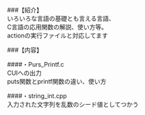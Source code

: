###【紹介】  
いろいろな言語の基礎とも言える言語、  
C言語の応用関数の解説、使い方等。  
actionの実行ファイルと対応してます  

###【内容】  
  
####・Purs_Printf.c  
CUIへの出力  
puts関数とprintf関数の違い、使い方  
  
####・string_int.cpp  
入力された文字列を乱数のシード値としてつかう  
  